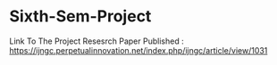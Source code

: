 # Sixth-Sem-Project

Link To The Project Resesrch Paper Published  : https://ijngc.perpetualinnovation.net/index.php/ijngc/article/view/1031 
